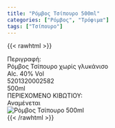 ```yaml
---
title: "Ρόμβος Τσίπουρο 500ml"
categories: ["Ρόμβος", "Τρόφιμα"]
tags: ["Τσίπουρο"]
---
```

{{< rawhtml >}}

<div class="sload402"><div class="product"><div id="sistatika">Περιγραφή:</div><div class="alltext">Ρόμβος Τσίπουρο χωρίς γλυκάνισο<br>Alc. 40% Vol</div><div id="barcode"><div id="barimage1"></div><span id="bartext">5201320002582</span></div><div id="varos"><div id="varosimage1"></div><span id="varostext">500ml</span></div><div id="kivotio">ΠΕΡΙΕΧΟΜΕΝΟ ΚΙΒΩΤΙΟΥ:<br>Αναμένεται</div><div class="pimg"><img alt="Ρόμβος Τσίπουρο 500ml" title="Ρόμβος Τσίπουρο 500ml" src="/media/images/romvos-tsipouro-500ml.jpg"></div></div></div>
{{< /rawhtml >}}


